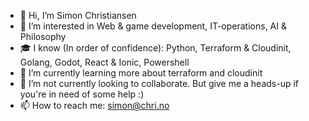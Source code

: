 - 👋 Hi, I’m Simon Christiansen
- 👀 I’m interested in Web & game development, IT-operations, AI & Philosophy
- 🎓 I know (In order of confidence): Python, Terraform & Cloudinit, Golang, Godot, React & Ionic, Powershell
- 🌱 I’m currently learning more about terraform and cloudinit
- 💞️ I’m not currently looking to collaborate. But give me a heads-up if you're in need of some help :)
- 📫 How to reach me: simon@chri.no

<!---
sich97/sich97 is a ✨ special ✨ repository because its `README.md` (this file) appears on your GitHub profile.
You can click the Preview link to take a look at your changes.
--->
